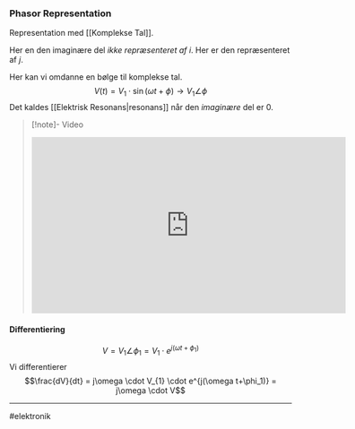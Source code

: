 ### Phasor Representation
Representation med [[Komplekse Tal]].

Her en den imaginære del *ikke repræsenteret af $i$*. Her er den repræsenteret af $j$.

Her kan vi omdanne en bølge til komplekse tal.
$$V(t) = V_{1} \cdot \sin(\omega t + \phi) \rightarrow V_1\angle\phi$$
Det kaldes [[Elektrisk Resonans|resonans]] når den *imaginære* del er $0$.

>[!note]- Video
><iframe width="560" height="315" src="https://www.youtube.com/embed/ZSDpIpnlTbY" title="YouTube video player" frameborder="0" allow="accelerometer; autoplay; clipboard-write; encrypted-media; gyroscope; picture-in-picture" allowfullscreen></iframe>

#### Differentiering
$$V= V_{1}\angle\phi_1 =V_{1}\cdot e^{j(\omega t+\phi_1)}$$
Vi differentierer
$$\frac{dV}{dt} = j\omega \cdot  V_{1} \cdot e^{j(\omega t+\phi_1)} = j\omega \cdot V$$

---
#elektronik 
